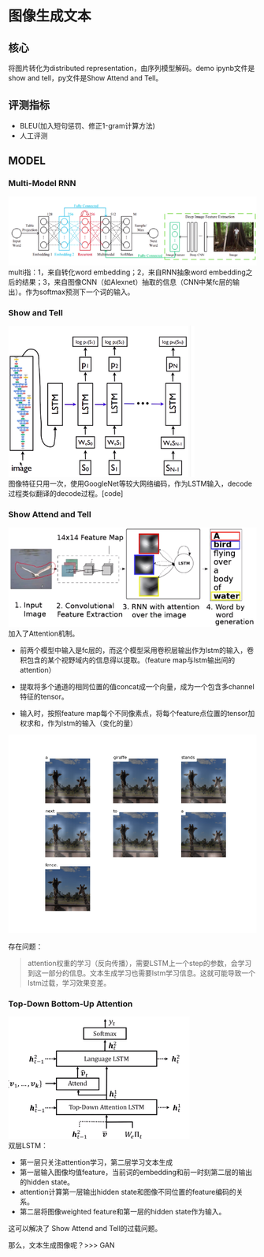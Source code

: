 # 图像生成文本

## 核心
将图片转化为distributed representation，由序列模型解码。demo ipynb文件是show and tell，py文件是Show Attend and Tell。

## 评测指标
- BLEU(加入短句惩罚、修正1-gram计算方法)
- 人工评测

## MODEL
### Multi-Model RNN
![1](images/111.png)  
multi指：1，来自转化word embedding；2，来自RNN抽象word embedding之后的结果；3，来自图像CNN（如Alexnet）抽取的信息（CNN中某fc层的输出）。作为softmax预测下一个词的输入。

### Show and Tell
![2](images/152453.png)  
图像特征只用一次，使用GoogleNet等较大网络编码，作为LSTM输入，decode过程类似翻译的decode过程。[code]

### Show Attend and Tell
![3](images/152807.png)  
加入了Attention机制。

- 前两个模型中输入是fc层的，而这个模型采用卷积层输出作为lstm的输入，卷积包含的某个视野域内的信息得以提取。（feature map与lstm输出间的attention）

- 提取将多个通道的相同位置的值concat成一个向量，成为一个包含多channel特征的tensor。

- 输入时，按照feature map每个不同像素点，将每个feature点位置的tensor加权求和，作为lstm的输入（变化的量）

![img](Figure_1.png)

存在问题：

> attention权重的学习（反向传播），需要LSTM上一个step的参数，会学习到这一部分的信息。文本生成学习也需要lstm学习信息。这就可能导致一个lstm过载，学习效果变差。

### Top-Down Bottom-Up Attention
![4](images/153406.png)  
双层LSTM：
- 第一层只关注attention学习，第二层学习文本生成
- 第一层输入图像均值feature，当前词的embedding和前一时刻第二层的输出的hidden state。
- attention计算第一层输出hidden state和图像不同位置的feature编码的关系。
- 第二层将图像weighted feature和第一层的hidden state作为输入。

这可以解决了 Show Attend and Tell的过载问题。

那么，文本生成图像呢？>>> GAN
